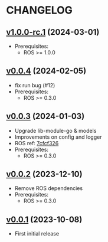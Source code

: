 # CHANGELOG

## [v1.0.0-rc.1](https://github.com/NubeIO/module-core-loraraw/tree/v1.0.0-rc.1) (2024-03-01)

- Prerequisites:
  - ROS >= 1.0.0

## [v0.0.4](https://github.com/NubeIO/module-core-loraraw/tree/v0.0.4) (2024-02-05)

- fix run bug (#12)
- Prerequisites:
  - ROS >= 0.3.0

## [v0.0.3](https://github.com/NubeIO/module-core-loraraw/tree/v0.0.3) (2024-01-03)

- Upgrade lib-module-go & models
- Improvements on config and logger
- ROS ref: [7cfcf326](https://github.com/NubeIO/rubix-os/commit/7cfcf326d298312db624348a202cdab458ba3f8e)
- Prerequisites:
  - ROS >= 0.3.0

## [v0.0.2](https://github.com/NubeIO/module-core-loraraw/tree/v0.0.2) (2023-12-10)

- Remove ROS dependencies
- Prerequisites:
    - ROS >= 0.3.0

## [v0.0.1](https://github.com/NubeIO/module-core-loraraw/tree/v0.0.1) (2023-10-08)

- First initial release
